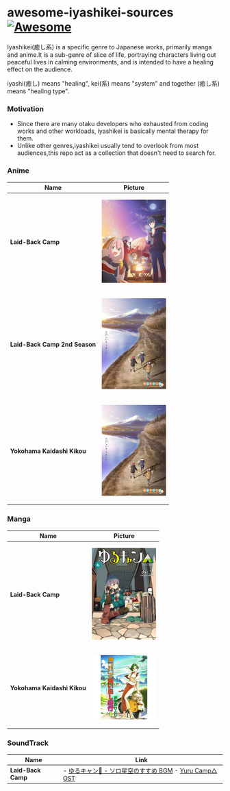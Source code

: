 # awesome-iyashikei-sources [![Awesome](https://cdn.rawgit.com/sindresorhus/awesome/d7305f38d29fed78fa85652e3a63e154dd8e8829/media/badge.svg)](https://github.com/sindresorhus/awesome)

Iyashikei(癒し系) is a specific genre to Japanese works, primarily manga and anime.It is a sub-genre of slice of life, portraying characters living out peaceful lives in calming environments, and is intended to have a healing effect on the audience.

iyashi(癒し) means "healing", kei(系) means "system" and together (癒し系) means "healing type".

### Motivation

* Since there are many otaku developers who exhausted from coding works and other workloads, iyashikei is basically mental therapy for them.
* Unlike other genres,iyashikei usually tend to overlook from most audiences,this repo act as a collection that doesn't need to search for.

### Anime

| Name | Picture |
| --- | --- |
| **Laid-Back Camp** | <p align="center"><img src="assets/anime/yuru_camp.jpg" width="150" title="hover text"></p> |
| **Laid-Back Camp 2nd Season** | <p align="center"><img src="assets/anime/yuru_camp_s2.jpg" width="150" title="hover text"></p> |
| **Yokohama Kaidashi Kikou** | <p align="center"><img src="assets/anime/yuru_camp_s2.jpg" width="150" title="hover text"></p> |


### Manga

| Name | Picture |
| --- | --- |
| **Laid-Back Camp** | <p align="center"><img src="assets/manga/yuru_camp.jpg" width="150" title="hover text"></p> |
| **Yokohama Kaidashi Kikou** | <p align="center"><img src="assets/manga/ykk.jpg" width="150" title="hover text"></p> |


### SoundTrack
| Name | Link |
| --- | --- |
| **Laid-Back Camp** | - [ゆるキャン🔺 - ソロ星空のすすめ BGM](https://youtu.be/nzfk0VrDt7I) - [Yuru Camp△ OST](https://youtu.be/0cs_wheBIvs) |